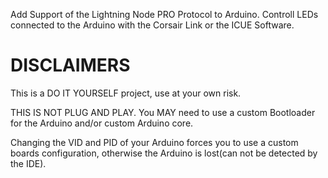 Add Support of the Lightning Node PRO Protocol to Arduino.
Controll LEDs connected to the Arduino with the Corsair Link or the ICUE Software.

# DISCLAIMERS
This is a DO IT YOURSELF project, use at your own risk.

THIS IS NOT PLUG AND PLAY.
You MAY need to use a custom Bootloader for the Arduino and/or custom Arduino core.

Changing the VID and PID of your Arduino forces you to use a custom boards configuration, otherwise the Arduino is lost(can not be detected by the IDE).
